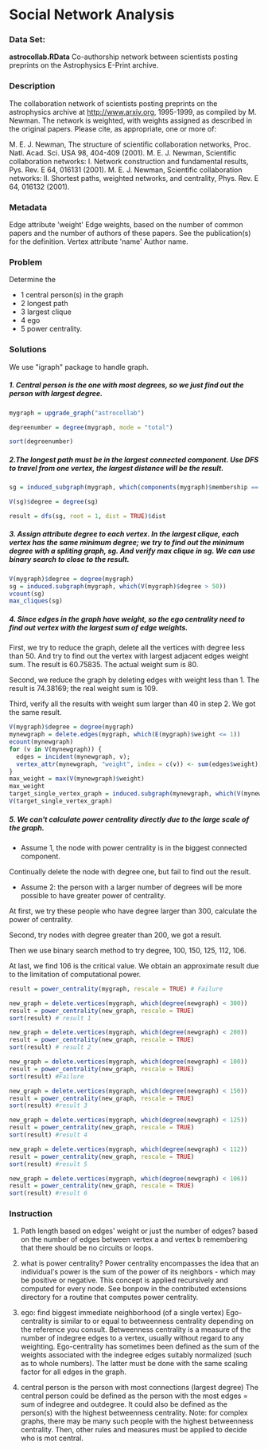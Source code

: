# Social Network Analysis
### Data Set:
**astrocollab.RData**Co-authorship network between scientists posting preprints on the Astrophysics E-Print archive.### DescriptionThe collaboration network of scientists posting preprints on the astrophysics archive at http://www.arxiv.org, 1995-1999, as compiled by M. Newman. The network is weighted, with weights assigned as described in the original papers. Please cite, as appropriate, one or more of:M. E. J. Newman, The structure of scientific collaboration networks, Proc. Natl. Acad. Sci. USA 98, 404-409 (2001).M. E. J. Newman, Scientific collaboration networks: I. Network construction and fundamental results, Pys. Rev. E 64, 016131 (2001).M. E. J. Newman, Scientific collaboration networks: II. Shortest paths, weighted networks, and centrality, Phys. Rev. E 64, 016132 (2001).### MetadataEdge attribute 'weight'Edge weights, based on the number of common papers and the number of authors of these papers. See the publication(s) for the definition. Vertex attribute 'name'Author name. 

### Problem
Determine the 
- 1 central person(s) in the graph
- 2 longest path
- 3 largest clique
- 4 ego
- 5 power centrality. 

### Solutions
We use "igraph" package to handle graph.
##### 1. Central person is the one with most degrees, so we just find out the person with largest degree.
```r
mygraph = upgrade_graph("astrocollab")

degreenumber = degree(mygraph, mode = "total")

sort(degreenumber)
```

##### 2.The longest path must be in the largest connected component. Use DFS to travel from one vertex, the largest distance will be the result.
```r
sg = induced_subgraph(mygraph, which(components(mygraph)$membership == 1))

V(sg)$degree = degree(sg)

result = dfs(sg, root = 1, dist = TRUE)$dist
```

##### 3. Assign attribute degree to each vertex. In the largest clique, each vertex has the same minimum degree; we try to find out the minimum degree with a spliting graph, sg. And verify max clique in sg. We can use binary search to close to the result.

```r
V(mygraph)$degree = degree(mygraph)
sg = induced.subgraph(mygraph, which(V(mygraph)$degree > 50))
vcount(sg)
max_cliques(sg)
```

##### 4. Since edges in the graph have weight, so the ego centrality need to find out vertex with the largest sum of edge weights.

First, we try to reduce the graph, delete all the vertices with degree less than 50. And try to find out the vertex with largest adjacent edges weight sum.
The result is 60.75835. The actual weight sum is 80.

Second, we reduce the graph by deleting edges with weight less than 1. The result is 74.38169; the real weight sum is 109.

Third, verify all the results with weight sum larger than 40 in step 2. We got the same result.

```r
V(mygraph)$degree = degree(mygraph)
mynewgraph = delete.edges(mygraph, which(E(mygraph)$weight <= 1))
ecount(mynewgraph)
for (v in V(mynewgraph)) {
  edges = incident(mynewgraph, v);
  vertex_attr(mynewgraph, "weight", index = c(v)) <- sum(edges$weight);
}
max_weight = max(V(mynewgraph)$weight)
max_weight
target_single_vertex_graph = induced.subgraph(mynewgraph, which(V(mynewgraph)$weight == max_weight))
V(target_single_vertex_graph)
```

##### 5. We can't calculate power centrality directly due to the large scale of the graph.

- Assume 1, the node with power centrality is in the biggest connected component.

Continually delete the node with degree one, but fail to find out the result.

- Assume 2: the person with a larger number of degrees will be more possible to have greater power of centrality.

At first, we try these people who have degree larger than 300, calculate the power of centrality.

Second, try nodes with degree greater than 200, we got a result.

Then we use binary search method to try degree, 100, 150, 125, 112, 106.

At last, we find 106 is the critical value. We obtain an approximate result due to the limitation of computational power.

```r
result = power_centrality(mygraph, rescale = TRUE) # Failure

new_graph = delete.vertices(mygraph, which(degree(newgraph) < 300))
result = power_centrality(new_graph, rescale = TRUE)
sort(result) # result 1

new_graph = delete.vertices(mygraph, which(degree(newgraph) < 200))
result = power_centrality(new_graph, rescale = TRUE)
sort(result) # result 2

new_graph = delete.vertices(mygraph, which(degree(newgraph) < 100))
result = power_centrality(new_graph, rescale = TRUE)
sort(result) #Failure

new_graph = delete.vertices(mygraph, which(degree(newgraph) < 150))
result = power_centrality(new_graph, rescale = TRUE)
sort(result) #result 3

new_graph = delete.vertices(mygraph, which(degree(newgraph) < 125))
result = power_centrality(new_graph, rescale = TRUE)
sort(result) #result 4

new_graph = delete.vertices(mygraph, which(degree(newgraph) < 112))
result = power_centrality(new_graph, rescale = TRUE)
sort(result) #result 5

new_graph = delete.vertices(mygraph, which(degree(newgraph) < 106))
result = power_centrality(new_graph, rescale = TRUE)
sort(result) #result 6 

```

### Instruction
1. Path length based on edges' weight or just the number of edges?
based on the number of edges between vertex a and vertex b remembering that there should be no circuits or loops.

2. what is power centrality?
Power centrality encompasses the idea that an individual's power is the sum of the power of its neighbors - which may be positive or negative. This concept is applied recursively and computed for every node.
See bonpow in the contributed extensions directory for a routine that computes power centrality.

3. ego: find biggest immediate neighborhood (of a single vertex)
Ego-centrality is similar to or equal to betweenness centrality depending on the reference you consult.
Betweenness centrality is a measure of the number of indegree edges to a vertex, usually without regard to any weighting.
Ego-centrality has sometimes been defined as the sum of the weights associated with the indegree edges suitably normalized (such as to whole numbers). The latter must be done with the same scaling factor for all edges in the graph.

4. central person is the person with most connections (largest degree)
The central person could be defined as the person with the most edges = sum of indegree and outdegree.
It could also be defined as the person(s) with the highest betweenness centrality.
Note: for complex graphs, there may be many such people with the highest betweenness centrality. Then, other rules and measures must be applied to decide who is mot central.







